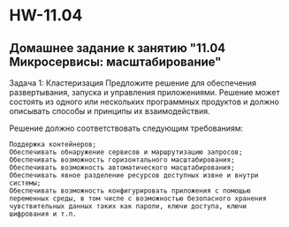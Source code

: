 # HW-11.04

## Домашнее задание к занятию "11.04 Микросервисы: масштабирование"

Задача 1: Кластеризация
Предложите решение для обеспечения развертывания, запуска и управления приложениями. Решение может состоять из одного или нескольких программных продуктов и должно описывать способы и принципы их взаимодействия.

Решение должно соответствовать следующим требованиям:

    Поддержка контейнеров;
    Обеспечивать обнаружение сервисов и маршрутизацию запросов;
    Обеспечивать возможность горизонтального масштабирования;
    Обеспечивать возможность автоматического масштабирования;
    Обеспечивать явное разделение ресурсов доступных извне и внутри системы;
    Обеспечивать возможность конфигурировать приложения с помощью переменных среды, в том числе с возможностью безопасного хранения чувствительных данных таких как пароли, ключи доступа, ключи шифрования и т.п.
